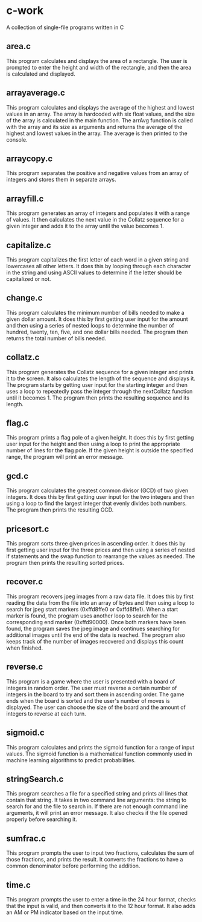 # c-work
A collection of single-file programs written in C

## area.c
This program calculates and displays the area of a rectangle. The user is prompted to enter the height and width of the rectangle, and then the area is calculated and displayed.

## arrayaverage.c
This program calculates and displays the average of the highest and lowest values in an array. The array is hardcoded with six float values, and the size of the array is calculated in the main function. The arrAvg function is called with the array and its size as arguments and returns the average of the highest and lowest values in the array. The average is then printed to the console.

## arraycopy.c
This program separates the positive and negative values from an array of integers and stores them in separate arrays.

## arrayfill.c
This program generates an array of integers and populates it with a range of values. It then calculates the next value in the Collatz sequence for a given integer and adds it to the array until the value becomes 1.

## capitalize.c
This program capitalizes the first letter of each word in a given string and lowercases all other letters. It does this by looping through each character in the string and using ASCII values to determine if the letter should be capitalized or not.

## change.c
This program calculates the minimum number of bills needed to make a given dollar amount. It does this by first getting user input for the amount and then using a series of nested loops to determine the number of hundred, twenty, ten, five, and one dollar bills needed. The program then returns the total number of bills needed.

## collatz.c
This program generates the Collatz sequence for a given integer and prints it to the screen. It also calculates the length of the sequence and displays it. The program starts by getting user input for the starting integer and then uses a loop to repeatedly pass the integer through the nextCollatz function until it becomes 1. The program then prints the resulting sequence and its length.

## flag.c
This program prints a flag pole of a given height. It does this by first getting user input for the height and then using a loop to print the appropriate number of lines for the flag pole. If the given height is outside the specified range, the program will print an error message.

## gcd.c
This program calculates the greatest common divisor (GCD) of two given integers. It does this by first getting user input for the two integers and then using a loop to find the largest integer that evenly divides both numbers. The program then prints the resulting GCD.

## pricesort.c
This program sorts three given prices in ascending order. It does this by first getting user input for the three prices and then using a series of nested if statements and the swap function to rearrange the values as needed. The program then prints the resulting sorted prices.

## recover.c
This program recovers jpeg images from a raw data file. It does this by first reading the data from the file into an array of bytes and then using a loop to search for jpeg start markers (0xffd8ffe0 or 0xffd8ffe1). When a start marker is found, the program uses another loop to search for the corresponding end marker (0xffd90000). Once both markers have been found, the program saves the jpeg image and continues searching for additional images until the end of the data is reached. The program also keeps track of the number of images recovered and displays this count when finished.

## reverse.c
This program is a game where the user is presented with a board of integers in random order. The user must reverse a certain number of integers in the board to try and sort them in ascending order. The game ends when the board is sorted and the user's number of moves is displayed. The user can choose the size of the board and the amount of integers to reverse at each turn.

## sigmoid.c
This program calculates and prints the sigmoid function for a range of input values. The sigmoid function is a mathematical function commonly used in machine learning algorithms to predict probabilities.

## stringSearch.c
This program searches a file for a specified string and prints all lines that contain that string. It takes in two command line arguments: the string to search for and the file to search in. If there are not enough command line arguments, it will print an error message. It also checks if the file opened properly before searching it.

## sumfrac.c
This program prompts the user to input two fractions, calculates the sum of those fractions, and prints the result. It converts the fractions to have a common denominator before performing the addition.

## time.c 
This program prompts the user to enter a time in the 24 hour format, checks that the input is valid, and then converts it to the 12 hour format. It also adds an AM or PM indicator based on the input time.
